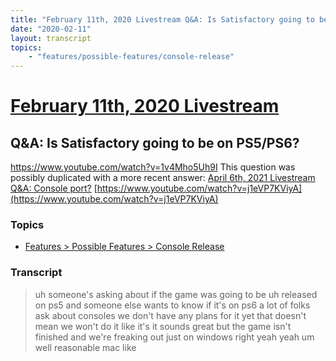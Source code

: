 ```yaml
---
title: "February 11th, 2020 Livestream Q&A: Is Satisfactory going to be on PS5/PS6?"
date: "2020-02-11"
layout: transcript
topics:
    - "features/possible-features/console-release"
---
```

# [February 11th, 2020 Livestream](../2020-02-11.md)
## Q&A: Is Satisfactory going to be on PS5/PS6?
https://www.youtube.com/watch?v=1v4Mho5Uh9I
This question was possibly duplicated with a more recent answer: [April 6th, 2021 Livestream Q&A: Console port?](./yt-j1eVP7KViyA.md) [https://www.youtube.com/watch?v=j1eVP7KViyA](https://www.youtube.com/watch?v=j1eVP7KViyA)


### Topics
* [Features > Possible Features > Console Release](../topics/features/possible-features/console-release.md)

### Transcript

> uh someone's asking about if the game was going to be uh released on ps5 and someone else wants to know if it's on ps6 a lot of folks ask about consoles we don't have any plans for it yet that doesn't mean we won't do it like it's it sounds great but the game isn't finished and we're freaking out just on windows right yeah yeah um well reasonable mac like
